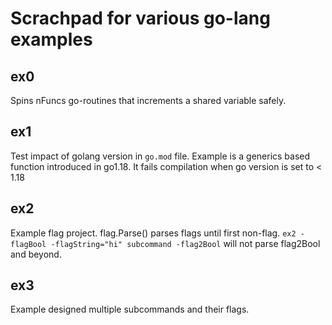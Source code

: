 # Scrachpad for various go-lang examples

## ex0

Spins nFuncs go-routines that increments a shared variable safely.

## ex1

Test impact of golang version in `go.mod` file. Example is a generics based function introduced in go1.18.
It fails compilation when go version is set to < 1.18

## ex2

Example flag project. flag.Parse() parses flags until first non-flag.
`ex2 -flagBool -flagString="hi" subcommand -flag2Bool` will not parse flag2Bool and beyond.

## ex3

Example designed multiple subcommands and their flags.